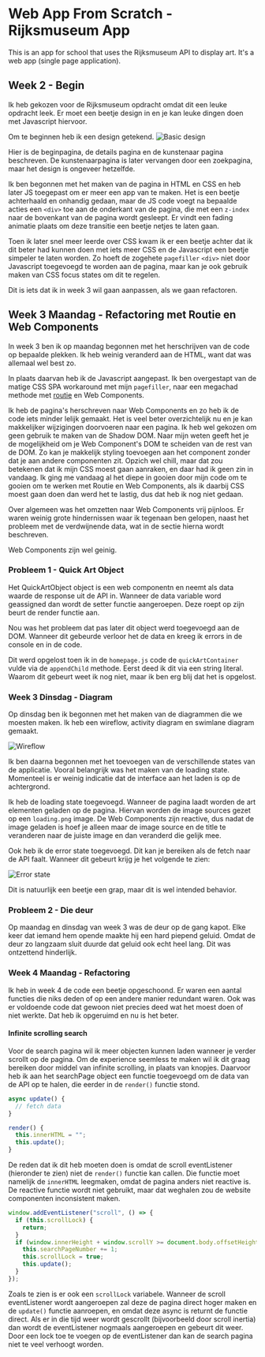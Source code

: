 # Web App From Scratch - Rijksmuseum App

This is an app for school that uses the Rijksmuseum API to display art.
It's a web app (single page application).

## Week 2 - Begin

Ik heb gekozen voor de Rijksmuseum opdracht omdat dit een leuke opdracht leek.
Er moet een beetje design in en je kan leuke dingen doen met Javascript hiervoor.

Om te beginnen heb ik een design getekend.
![Basic design](docs/design.jpg)

Hier is de beginpagina, de details pagina en de kunstenaar pagina beschreven.
De kunstenaarpagina is later vervangen door een zoekpagina, maar het design is ongeveer hetzelfde.

Ik ben begonnen met het maken van de pagina in HTML en CSS en heb later JS toegepast om er meer een app van te maken.
Het is een beetje achterhaald en onhandig gedaan, maar de JS code voegt na bepaalde acties een `<div>` toe aan de onderkant van de pagina, die met een `z-index` naar de bovenkant van de pagina wordt gesleept.
Er vindt een fading animatie plaats om deze transitie een beetje netjes te laten gaan.

Toen ik later snel meer leerde over CSS kwam ik er een beetje achter dat ik dit beter had kunnen doen met iets meer CSS en de Javascript een beetje simpeler te laten worden.
Zo hoeft de zogehete `pagefiller` `<div>` niet door Javascript toegevoegd te worden aan de pagina, maar kan je ook gebruik maken van CSS focus states om dit te regelen.

Dit is iets dat ik in week 3 wil gaan aanpassen, als we gaan refactoren.

## Week 3 Maandag - Refactoring met Routie en Web Components

In week 3 ben ik op maandag begonnen met het herschrijven van de code op bepaalde plekken.
Ik heb weinig veranderd aan de HTML, want dat was allemaal wel best zo.

In plaats daarvan heb ik de Javascript aangepast.
Ik ben overgestapt van de matige CSS SPA workaround met mijn `pagefiller`, naar een megachad methode met [routie](https://projects.jga.me/routie/#toc0) en Web Components.

Ik heb de pagina's herschreven naar Web Components en zo heb ik de code iets minder lelijk gemaakt.
Het is veel beter overzichtelijk nu en je kan makkelijker wijzigingen doorvoeren naar een pagina.
Ik heb wel gekozen om geen gebruik te maken van de Shadow DOM.
Naar mijn weten geeft het je de mogelijkheid om je Web Component's DOM te scheiden van de rest van de DOM.
Zo kan je makkelijk styling toevoegen aan het component zonder dat je aan andere componenten zit.
Opzich wel chill, maar dat zou betekenen dat ik mijn CSS moest gaan aanraken, en daar had ik geen zin in vandaag.
Ik ging me vandaag al het diepe in gooien door mijn code om te gooien om te werken met Routie en Web Components, als ik daarbij CSS moest gaan doen dan werd het te lastig, dus dat heb ik nog niet gedaan.

Over algemeen was het omzetten naar Web Components vrij pijnloos.
Er waren weinig grote hindernissen waar ik tegenaan ben gelopen, naast het probleem met de verdwijnende data, wat in de sectie hierna wordt beschreven.

Web Components zijn wel geinig.

### Probleem 1 - Quick Art Object

Het QuickArtObject object is een web componentn en neemt als data waarde de response uit de API in.
Wanneer de data variable word geassigned dan wordt de setter functie aangeroepen.
Deze roept op zijn beurt de render functie aan.

Nou was het probleem dat pas later dit object werd toegevoegd aan de DOM.
Wanneer dit gebeurde verloor het de data en kreeg ik errors in de console en in de code.

Dit werd opgelost toen ik in de `homepage.js` code de `quickArtContainer` vulde via de `appendChild` methode.
Eerst deed ik dit via een string literal.
Waarom dit gebeurt weet ik nog niet, maar ik ben erg blij dat het is opgelost.

### Week 3 Dinsdag - Diagram

Op dinsdag ben ik begonnen met het maken van de diagrammen die we moesten maken.
Ik heb een wireflow, activity diagram en swimlane diagram gemaakt.

![Wireflow](docs/wireflow.jpg)

Ik ben daarna begonnen met het toevoegen van de verschillende states van de applicatie.
Vooral belangrijk was het maken van de loading state.
Momenteel is er weinig indicatie dat de interface aan het laden is op de achtergrond.

Ik heb de loading state toegevoegd.
Wanneer de pagina laadt worden de art elementen geladen op de pagina.
Hiervan worden de image sources gezet op een `loading.png` image.
De Web Components zijn reactive, dus nadat de image geladen is hoef je alleen maar de image source en de title te veranderen naar de juiste image en dan veranderd die gelijk mee.

Ook heb ik de error state toegevoegd.
Dit kan je bereiken als de fetch naar de API faalt.
Wanneer dit gebeurt krijg je het volgende te zien:

![Error state](docs/error%20state.png)

Dit is natuurlijk een beetje een grap, maar dit is wel intended behavior.

### Probleem 2 - Die deur

Op maandag en dinsdag van week 3 was de deur op de gang kapot.
Elke keer dat iemand hem opende maakte hij een hard piepend geluid.
Omdat de deur zo langzaam sluit duurde dat geluid ook echt heel lang.
Dit was ontzettend hinderlijk.

### Week 4 Maandag - Refactoring

Ik heb in week 4 de code een beetje opgeschoond.
Er waren een aantal functies die niks deden of op een andere manier redundant waren.
Ook was er voldoende code dat gewoon niet precies deed wat het moest doen of niet werkte.
Dat heb ik opgeruimd en nu is het beter.

#### Infinite scrolling search

Voor de search pagina wil ik meer objecten kunnen laden wanneer je verder scrollt op de pagina.
Om de experience seemless te maken wil ik dit graag bereiken door middel van infinite scrolling, in plaats van knopjes.
Daarvoor heb ik aan het searchPage object een functie toegevoegd om de data van de API op te halen, die eerder in de `render()` functie stond.

```js
async update() {
  // fetch data
}

render() {
  this.innerHTML = "";
  this.update();
}
```

De reden dat ik dit heb moeten doen is omdat de scroll eventListener (hieronder te zien) niet de `render()` functie kan callen.
Die functie moet namelijk de `innerHTML` leegmaken, omdat de pagina anders niet reactive is.
De reactive functie wordt niet gebruikt, maar dat weghalen zou de website componenten inconsistent maken.

```js
window.addEventListener("scroll", () => {
  if (this.scrollLock) {
    return;
  }
  if (window.innerHeight + window.scrollY >= document.body.offsetHeight - 100) {
    this.searchPageNumber += 1;
    this.scrollLock = true;
    this.update();
  }
});
```

Zoals te zien is er ook een `scrollLock` variabele.
Wanneer de scroll eventListener wordt aangeroepen zal deze de pagina direct hoger maken en de `update()` functie aanroepen, en omdat deze async is returnt de functie direct.
Als er in die tijd weer wordt gescrollt (bijvoorbeeld door scroll inertia) dan wordt de eventListener nogmaals aangeroepen en gebeurt dit weer.
Door een lock toe te voegen op de eventListener dan kan de search pagina niet te veel verhoogt worden.

